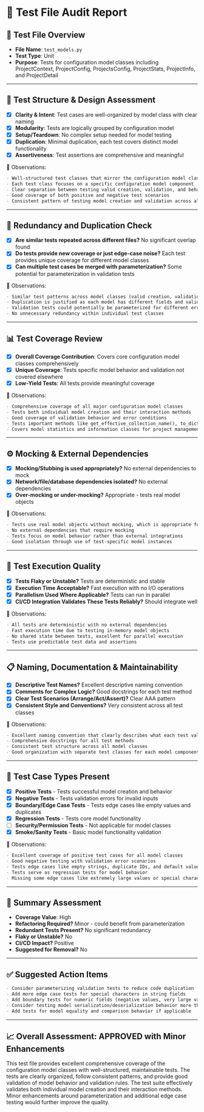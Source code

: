 # 🧪 Test File Audit Report

## 📌 **Test File Overview**

* **File Name**: `test_models.py`
* **Test Type**: Unit
* **Purpose**: Tests for configuration model classes including ProjectContext, ProjectConfig, ProjectsConfig, ProjectStats, ProjectInfo, and ProjectDetail

---

## 🧱 **Test Structure & Design Assessment**

* [x] **Clarity & Intent**: Test cases are well-organized by model class with clear naming
* [x] **Modularity**: Tests are logically grouped by configuration model
* [x] **Setup/Teardown**: No complex setup needed for model testing
* [x] **Duplication**: Minimal duplication, each test covers distinct model functionality
* [x] **Assertiveness**: Test assertions are comprehensive and meaningful

📝 Observations:

```markdown
- Well-structured test classes that mirror the configuration model classes being tested
- Each test class focuses on a specific configuration model component
- Clear separation between testing valid creation, validation, and behavior
- Good coverage of both positive and negative test scenarios
- Consistent pattern of testing model creation and validation across all classes
```

---

## 🔁 **Redundancy and Duplication Check**

* [x] **Are similar tests repeated across different files?** No significant overlap found
* [x] **Do tests provide new coverage or just edge-case noise?** Each test provides unique coverage for different model classes
* [x] **Can multiple test cases be merged with parameterization?** Some potential for parameterization in validation tests

📝 Observations:

```markdown
- Similar test patterns across model classes (valid creation, validation, behavior)
- Duplication is justified as each model has different fields and validation rules
- Validation tests could potentially be parameterized for different error conditions
- No unnecessary redundancy within individual test classes
```

---

## 📊 **Test Coverage Review**

* [x] **Overall Coverage Contribution**: Covers core configuration model classes comprehensively
* [x] **Unique Coverage**: Tests specific model behavior and validation not covered elsewhere
* [x] **Low-Yield Tests**: All tests provide meaningful coverage

📝 Observations:

```markdown
- Comprehensive coverage of all major configuration model classes
- Tests both individual model creation and their interaction methods
- Good coverage of validation behavior and error conditions
- Tests important methods like get_effective_collection_name(), to_dict(), add_project()
- Covers model statistics and information classes for project management
```

---

## ⚙️ **Mocking & External Dependencies**

* [x] **Mocking/Stubbing is used appropriately?** No external dependencies to mock
* [x] **Network/file/database dependencies isolated?** No external dependencies
* [x] **Over-mocking or under-mocking?** Appropriate - tests real model objects

📝 Observations:

```markdown
- Tests use real model objects without mocking, which is appropriate for unit tests
- No external dependencies that require mocking
- Tests focus on model behavior rather than external integrations
- Good isolation through use of test-specific model instances
```

---

## 🚦 **Test Execution Quality**

* [x] **Tests Flaky or Unstable?** Tests are deterministic and stable
* [x] **Execution Time Acceptable?** Fast execution with no I/O operations
* [x] **Parallelism Used Where Applicable?** Tests can run in parallel
* [x] **CI/CD Integration Validates These Tests Reliably?** Should integrate well

📝 Observations:

```markdown
- All tests are deterministic with no external dependencies
- Fast execution time due to testing in-memory model objects
- No shared state between tests, excellent for parallel execution
- Tests use predictable test data and assertions
```

---

## 📋 **Naming, Documentation & Maintainability**

* [x] **Descriptive Test Names?** Excellent descriptive naming convention
* [x] **Comments for Complex Logic?** Good docstrings for each test method
* [x] **Clear Test Scenarios (Arrange/Act/Assert)?** Clear AAA pattern
* [x] **Consistent Style and Conventions?** Very consistent across all test classes

📝 Observations:

```markdown
- Excellent naming convention that clearly describes what each test validates
- Comprehensive docstrings for all test methods
- Consistent test structure across all model classes
- Good organization with separate test classes for each model component
```

---

## 🧪 **Test Case Types Present**

* [x] **Positive Tests** - Tests successful model creation and behavior
* [x] **Negative Tests** - Tests validation errors for invalid inputs
* [x] **Boundary/Edge Case Tests** - Tests edge cases like empty values and duplicates
* [x] **Regression Tests** - Tests core model functionality
* [ ] **Security/Permission Tests** - Not applicable for model classes
* [x] **Smoke/Sanity Tests** - Basic model functionality validation

📝 Observations:

```markdown
- Excellent coverage of positive test cases for all model classes
- Good negative testing with validation error scenarios
- Tests edge cases like empty strings, duplicate IDs, and default values
- Tests serve as regression tests for model behavior
- Missing some edge cases like extremely large values or special characters
```

---

## 🏁 **Summary Assessment**

* **Coverage Value**: High
* **Refactoring Required?** Minor - could benefit from parameterization
* **Redundant Tests Present?** No significant redundancy
* **Flaky or Unstable?** No
* **CI/CD Impact?** Positive
* **Suggested for Removal?** No

---

## ✅ Suggested Action Items

```markdown
- Consider parameterizing validation tests to reduce code duplication
- Add more edge case tests for special characters in string fields
- Add boundary tests for numeric fields (negative values, very large values)
- Consider testing model serialization/deserialization behavior more thoroughly
- Add tests for model equality and comparison behavior if applicable
```

---

## 📈 **Overall Assessment: APPROVED with Minor Enhancements**

This test file provides excellent comprehensive coverage of the configuration model classes with well-structured, maintainable tests. The tests are clearly organized, follow consistent patterns, and provide good validation of model behavior and validation rules. The test suite effectively validates both individual model creation and their interaction methods. Minor enhancements around parameterization and additional edge case testing would further improve the quality.
